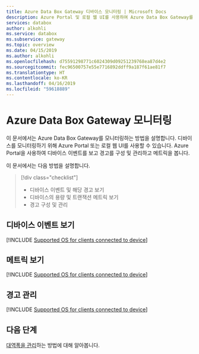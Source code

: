 ```yaml
---
title: Azure Data Box Gateway 디바이스 모니터링 | Microsoft Docs
description: Azure Portal 및 로컬 웹 UI를 사용하여 Azure Data Box Gateway를 모니터링하는 방법에 대해 설명합니다.
services: databox
author: alkohli
ms.service: databox
ms.subservice: gateway
ms.topic: overview
ms.date: 04/15/2019
ms.author: alkohli
ms.openlocfilehash: d75591298771c6024309d09251239768ea87d4e2
ms.sourcegitcommit: fec96500757e55e7716892ddff9a187f61ae81f7
ms.translationtype: HT
ms.contentlocale: ko-KR
ms.lasthandoff: 04/16/2019
ms.locfileid: "59618889"
---
```

# <a name="monitor-your-azure-data-box-gateway"></a>Azure Data Box Gateway 모니터링

이 문서에서는 Azure Data Box Gateway를 모니터링하는 방법을 설명합니다. 디바이스를 모니터링하기 위해 Azure Portal 또는 로컬 웹 UI를 사용할 수 있습니다. Azure Portal을 사용하여 디바이스 이벤트를 보고 경고를 구성 및 관리하고 메트릭을 봅니다.

이 문서에서는 다음 방법을 설명합니다.

> [!div class="checklist"]
> * 디바이스 이벤트 및 해당 경고 보기
> * 디바이스의 용량 및 트랜잭션 메트릭 보기
> * 경고 구성 및 관리

## <a name="view-device-events"></a>디바이스 이벤트 보기

[!INCLUDE [Supported OS for clients connected to device](../../includes/data-box-edge-gateway-view-device-events.md)]

## <a name="view-metrics"></a>메트릭 보기

[!INCLUDE [Supported OS for clients connected to device](../../includes/data-box-edge-gateway-view-metrics.md)]

## <a name="manage-alerts"></a>경고 관리

[!INCLUDE [Supported OS for clients connected to device](../../includes/data-box-edge-gateway-manage-alerts.md)]

## <a name="next-steps"></a>다음 단계

[대역폭을 관리](data-box-gateway-manage-bandwidth-schedules.md)하는 방법에 대해 알아봅니다.